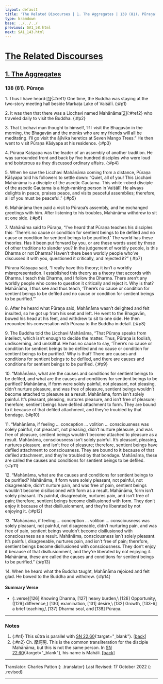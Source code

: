 ```yaml
---
layout: default
title: 'The Related Discourses | 1. The Aggregates | 138 (81). Pūraṇa'
type: kramdown
base: ../../../
previous: SA1_58.html
next: SA1_143.html
---
```


# [The Related Discourses](../index.html)
## [1. The Aggregates](index.html)
### 138 (81). Pūraṇa

1\. Thus I have heard:[\[1\]](#n1){:#ref1} One time, the Buddha was staying at the two-story meeting hall beside Markaṭa Lake of Vaiśālī.
{:#p1}

2\. It was then that there was a Licchavi named Mahānāma[\[2\]](#n2){:#ref2} who traveled daily to visit the Buddha.
{:#p2}

3\. That Licchavi man thought to himself, ‘If I visit the Bhagavān in the morning, the Bhagavān and the monks who are my friends will all be meditating. I’ll go visit the ājīvika heretics at Seven Mango Trees.” He then went to visit Pūraṇa Kāśyapa at his residence.
{:#p3}

4\. Pūraṇa Kāśyapa was the leader of an assembly of another tradition. He was surrounded front and back by five hundred disciples who were loud and boisterous as they discussed ordinary affairs.
{:#p4}

5\. When he saw the Licchavi Mahānāma coming from a distance, Pūraṇa Kāśyapa told his followers to settle down: “Quiet, all of you! This Licchavi Mahānāma is a disciple of the ascetic Gautama. This white-robed disciple of the ascetic Gautama is a high-ranking person in Vaiśālī. He always delights in peace, praises peace, and visits peaceful assemblies; therefore, all of you must be peaceful.”
{:#p5}

6\. Mahānāma then paid a visit to Pūraṇa’s assembly, and he exchanged greetings with him. After listening to his troubles, Mahānāma withdrew to sit at one side.
{:#p6}

7\. Mahānāma said to Pūraṇa, “I’ve heard that Pūraṇa teaches his disciples this: ‘There’s no cause or condition for sentient beings to be defiled and no cause or condition for sentient beings to be purified.’ The world has these theories. Has it been put forward by you, or are these words used by those of other traditions to slander you? In the judgement of worldly people, is this Dharma or not Dharma? Haven’t there been worldly people who’ve discussed it with you, questioned it critically, and rejected it?”
{:#p7}

Pūraṇa Kāśyapa said, “I really have this theory; it isn’t a worldly misrepresentation. I established this theory as a theory that accords with Dharma. I teach this Dharma, and I follow the Dharma. There aren’t any worldly people who come to question it critically and reject it. Why is that? Mahānāma, I thus see and thus teach, ‘There’s no cause or condition for sentient beings to be defiled and no cause or condition for sentient beings to be purified.’”


8\. After he heard what Pūraṇa said, Mahānāma wasn’t delighted and felt insulted, so he got up from his seat and left. He went to the Bhagavān, bowed his head at his feet, and withdrew to sit to one side. He then recounted his conversation with Pūraṇa to the Buddha in detail.
{:#p8}

9\. The Buddha told the Licchavi Mahānāma, “That Pūraṇa speaks from intellect, which isn’t enough to decide the matter. Thus, Pūraṇa is foolish, undiscerning, and unskillful. He has no cause to say, ‘There’s no cause or condition for sentient beings to be defiled and no cause or condition for sentient beings to be purified.’ Why is that? There are causes and conditions for sentient beings to be defiled, and there are causes and conditions for sentient beings to be purified.
{:#p9}

10\. “Mahānāma, what are the causes and conditions for sentient beings to be defiled, and what are the causes and conditions for sentient beings to be purified? Mahānāma, if form were solely painful, not pleasant, not pleasing, didn’t nurture pleasure, and was free of pleasure, sentient beings wouldn’t become attached to pleasure as a result. Mahānāma, form isn’t solely painful. It’s pleasant, pleasing, nurtures pleasure, and isn’t free of pleasure; therefore, sentient beings have defiled attachment to form. They are bound to it because of that defiled attachment, and they’re troubled by that bondage.
{:#p10}

11\. “Mahānāma, if feeling … conception … volition … consciousness was solely painful, not pleasant, not pleasing, didn’t nurture pleasure, and was free of pleasure, sentient beings wouldn’t become attached to pleasure as a result. Mahānāma, consciousness isn’t solely painful. It’s pleasant, pleasing, nurtures pleasure, and isn’t free of pleasure; therefore, sentient beings have defiled attachment to consciousness. They are bound to it because of that defiled attachment, and they’re troubled by that bondage. Mahānāma, these are called the causes and conditions for sentient beings to be defiled.
{:#p11}

12\. “Mahānāma, what are the causes and conditions for sentient beings to be purified? Mahānāma, if form were solely pleasant, not painful, not disagreeable, didn’t nurture pain, and was free of pain, sentient beings wouldn’t become disillusioned with form as a result. Mahānāma, form isn’t solely pleasant. It’s painful, disagreeable, nurtures pain, and isn’t free of pain; therefore, sentient beings become disillusioned with form. They don’t enjoy it because of that disillusionment, and they’re liberated by not enjoying it.
{:#p12}

13\. “Mahānāma, if feeling … conception … volition … consciousness was solely pleasant, not painful, not disagreeable, didn’t nurturing pain, and was free of pain, sentient beings wouldn’t become disillusioned with consciousness as a result. Mahānāma, consciousness isn’t solely pleasant. It’s painful, disagreeable, nurtures pain, and isn’t free of pain; therefore, sentient beings become disillusioned with consciousness. They don’t enjoy it because of that disillusionment, and they’re liberated by not enjoying it. Mahānāma, these are called the causes and conditions for sentient beings to be purified.”
{:#p13}

14\. When he heard what the Buddha taught, Mahānāma rejoiced and felt glad. He bowed to the Buddha and withdrew.
{:#p14}

#### Summary Verse

* {:.verse}[126] Knowing Dharma, [127] heavy burden,\\
[128] Opportunity, ([129] difference,) [130] examination, [131] desire,\\
[132] Growth, [133-6] a brief teaching,\\
[137] Dharma seal, and [138] Pūraṇa.

---

### Notes

1. {:#n1} This sūtra is parallel with [SN 22.60](https://suttacentral.net/sn22.60){:target="_blank"}. [\[back\]](#ref1)
2. {:#n2} Ch. 摩訶男. This is the common transliteration for the disciple Mahānāma, but this is not the same person. In [SN 22.60](https://suttacentral.net/sn22.60){:target="_blank"}, his name is Mahāli. [\[back\]](#ref2)

---

Translator: Charles Patton
{: .translator}
Last Revised: 17 October 2022
{: .revised}

---